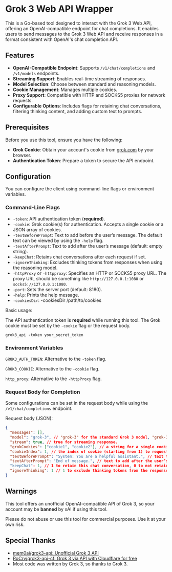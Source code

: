 # Grok 3 Web API Wrapper

This is a Go-based tool designed to interact with the Grok 3 Web API, offering an OpenAI-compatible endpoint for chat completions. It enables users to send messages to the Grok 3 Web API and receive responses in a format consistent with OpenAI's chat completion API.

## Features

- **OpenAI-Compatible Endpoint**: Supports `/v1/chat/completions` and `/v1/models` endpoints.
- **Streaming Support**: Enables real-time streaming of responses.
- **Model Selection**: Choose between standard and reasoning models.
- **Cookie Management**: Manages multiple cookies.
- **Proxy Support**: Compatible with HTTP and SOCKS5 proxies for network requests.
- **Configurable Options**: Includes flags for retaining chat conversations, filtering thinking content, and adding custom text to prompts.

## Prerequisites

Before you use this tool, ensure you have the following:

- **Grok Cookie**: Obtain your account's cookie from [grok.com](https://grok.com) by your browser.
- **Authentication Token**: Prepare a token to secure the API endpoint.

## Configuration

You can configure the client using command-line flags or environment variables.

### Command-Line Flags

- `-token`: API authentication token (**required**).
- `-cookie`: Grok cookie(s) for authentication. Accepts a single cookie or a JSON array of cookies.
- `-textBeforePrompt`: Text to add before the user’s message. The default text can be viewed by using the `-help` flag.
- `-textAfterPrompt`: Text to add after the user’s message (default: empty string).
- `-keepChat`: Retains chat conversations after each request if set.
- `-ignoreThinking`: Excludes thinking tokens from responses when using the reasoning model.
- `-httpProxy` or `-httpproxy`: Specifies an HTTP or SOCKS5 proxy URL. The proxy URL should be something like `http://127.0.0.1:1080` or `socks5://127.0.0.1:1080`.
- `-port`: Sets the server port (default: 8180).
- `-help`: Prints the help message.
- `-cookiesDir`: -cookiesDir /path/to/cookies

Basic usage:

The API authentication token is **required** while running this tool. The Grok cookie must be set by the `-cookie` flag or the request body.

```
grok3_api -token your_secret_token
```

### Environment Variables

`GROK3_AUTH_TOKEN`: Alternative to the `-token` flag.

`GROK3_COOKIE`: Alternative to the `-cookie` flag.

`http_proxy`: Alternative to the `-httpProxy` flag.

### Request Body for Completion

Some configurations can be set in the request body while using the `/v1/chat/completions` endpoint.

Request body (JSON):

```json
{
  "messages": [],
  "model": "grok-3", // "grok-3" for the standard Grok 3 model, "grok-3-reasoning" for the Grok 3 reasoning model.
  "stream": true, // true for streaming response.
  "grokCookies": ["cookie1", "cookie2"], // a string for a single cookie, or a list of strings for multiple cookies.
  "cookieIndex": 1, // the index of cookie (starting from 1) to request Grok 3 Web API. If the index is 0, auto selecting cookies in turn (defalut behaviour).
  "textBeforePrompt": "System: You are a helpful assistant.", // text to add before the user’s message. The default text can be viewed by using the `-help` flag.
  "textAfterPrompt": "End of message.", // text to add after the user’s message (default: empty string).
  "keepChat": 1, // 1 to retain this chat conversation, 0 to not retain it (defalut behaviour).
  "ignoreThinking": 1 // 1 to exclude thinking tokens from the response when using the reasoning model, 0 to retain thinking tokens (defalut behaviour).
}
```

## Warnings

This tool offers an unofficial OpenAI-compatible API of Grok 3, so your account may be **banned** by xAI if using this tool.

Please do not abuse or use this tool for commercial purposes. Use it at your own risk.

## Special Thanks

- [mem0ai/grok3-api: Unofficial Grok 3 API](https://github.com/mem0ai/grok3-api)
- [RoCry/grok3-api-cf: Grok 3 via API with Cloudflare for free](https://github.com/RoCry/grok3-api-cf/tree/master)
- Most code was written by Grok 3, so thanks to Grok 3.
